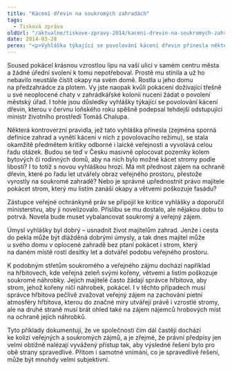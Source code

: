 ```yaml
---
title: "Kácení dřevin na soukromých zahradách"
tags:
  - Tisková zpráva
oldUrl: "/aktualne/tiskove-zpravy-2014/kaceni-drevin-na-soukromych-zahradach"
date: 2014-03-28
perex: "<p>Vyhláška týkající se povolování kácení dřevin přinesla některá kontroverzní pravidla (zejména spornou definici zahrad a vynětí kácení v nich z povolovacího režimu), která se stala okamžitě předmětem kritiky odborné i laické veřejnosti. Ministerstvo životního prostředí přislíbilo zástupci ochránkyně vyhlášku novelizovat a zohlednit jeho výhrady.</p>"
---
```


<!-- imported from the old website -->

<p>Soused pokácel krásnou vzrostlou lípu na vaší ulici v samém centru města a žádné úřední svolení k tomu nepotřeboval. Prostě mu stínila a už ho nebavilo neustále čistit okapy na svém domě. Rostla u jeho domu na předzahrádce za plotem. Vy jste naopak kvůli pokácení dožívající třešně u své neoplocené chaty v zahrádkářské kolonii nuceni žádat o povolení městský úřad. I tohle jsou důsledky vyhlášky týkající se povolování kácení dřevin, kterou v červnu loňského roku spěšně podepsal tehdejší odstupující ministr životního prostředí Tomáš Chalupa. </p><p>Některá kontroverzní pravidla, jež tato vyhláška přinesla (zejména sporná definice zahrad a vynětí kácení v nich z povolovacího režimu), se stala okamžitě předmětem kritiky odborné i laické veřejnosti a vyvolává celou řadu otázek. Budou se teď v Česku masivně oplocovat pozemky kolem bytových či rodinných domů, aby na nich bylo možné kácet stromy podle libosti? I to totiž s novou vyhláškou hrozí. Má mít přednost zájem na ochraně dřevin, které po řadu let utvářely obraz veřejného prostoru, přestože vyrostly na soukromé zahradě? Nebo je správné upřednostnit právo majitele pokácet strom, který mu listím zanáší okapy a větvemi poškozuje fasádu?</p><p>Zástupce veřejné ochránkyně práv se připojil ke kritice vyhlášky a doporučil ministerstvu, aby ji novelizovalo. Příslibu se mu dostalo, ale nějakou dobu to potrvá. Novela bude muset vybalancovat soukromý a veřejný zájem. </p><p>Úmysl vyhlášky byl dobrý – usnadnit život majitelům zahrad. Jenže i cesta do pekla může být dlážděná dobrými úmysly, a tak dnes majitel může u svého domu v oplocené zahradě bez ptaní pokácet i strom, který na daném místě rostl desítky let a dotvářel podobu veřejného prostoru.</p><p>K podobným střetům soukromého a veřejného zájmu dochází například na hřbitovech, kde veřejná zeleň svými kořeny, větvemi a listím poškozuje soukromé náhrobky. Jejich majitelé často žádají správce hřbitova, aby strom, jehož kořeny ničí náhrobek, pokácel. I v těchto případech musí správce hřbitova pečlivě zvažovat veřejný zájem na zachování pietní atmosféry hřbitova, kterou do značné míry utvářejí právě i vzrostlé stromy, ale na druhé straně musí brát ohled také na zájem nájemců hrobových míst na ochraně jejich náhrobků.</p><p>Tyto příklady dokumentují, že ve společnosti čím dál častěji dochází ke kolizi veřejných a soukromých zájmů, a je zřejmé, že právní předpisy jen velmi obtížně nalézají vyvážený přístup tak, aby výsledné řešení bylo pro obě strany spravedlivé. Přitom i samotné vnímání, co je spravedlivé řešení, může být mnohdy velmi subjektivní.</p>
